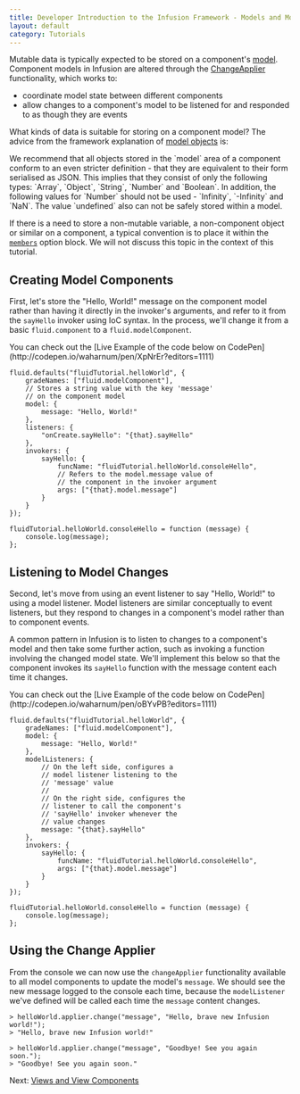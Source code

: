 ```yaml
---
title: Developer Introduction to the Infusion Framework - Models and Model Components
layout: default
category: Tutorials
---
```


Mutable data is typically expected to be stored on a component's [model](../FrameworkConcepts.md#model-objects). Component models in Infusion are altered through the [ChangeApplier](../ChangeApplier.md) functionality, which works to:

* coordinate model state between different components
* allow changes to a component's model to be listened for and responded to as though they are events

What kinds of data is suitable for storing on a component model? The advice from the framework explanation of [model objects](../FrameworkConcepts.md#model-objects) is:

<div class="infusion-docs-note">
We recommend that all objects stored in the `model` area of a component conform to an even stricter definition - that they are equivalent to their form serialised as JSON. This implies that they
consist of only the following types: `Array`, `Object`, `String`, `Number` and `Boolean`. In addition, the following values for `Number` should not be used - `Infinity`, `-Infinity` and `NaN`. The value
`undefined` also can not be safely stored within a model.
</div>

If there is a need to store a non-mutable variable, a non-component object or similar on a component, a typical convention is to place it within the [`members`](http://localhost:9778/ComponentConfigurationOptions.html#-members-) option block. We will not discuss this topic in the context of this tutorial.

## Creating Model Components

First, let's store the "Hello, World!" message on the component model rather than having it directly in the invoker's arguments, and refer to it from the `sayHello` invoker using IoC syntax. In the process, we'll change it from a basic `fluid.component` to a `fluid.modelComponent`.

<div class="infusion-docs-note">You can check out the [Live Example of the code below on CodePen](http://codepen.io/waharnum/pen/XpNrEr?editors=1111) </div>

```
fluid.defaults("fluidTutorial.helloWorld", {
    gradeNames: ["fluid.modelComponent"],
    // Stores a string value with the key 'message'
    // on the component model
    model: {
        message: "Hello, World!"
    },
    listeners: {
        "onCreate.sayHello": "{that}.sayHello"
    },
    invokers: {
        sayHello: {
            funcName: "fluidTutorial.helloWorld.consoleHello",
            // Refers to the model.message value of
            // the component in the invoker argument
            args: ["{that}.model.message"]
        }
    }
});

fluidTutorial.helloWorld.consoleHello = function (message) {
    console.log(message);
};

```

## Listening to Model Changes

Second, let's move from using an event listener to say "Hello, World!" to using a model listener. Model listeners are similar conceptually to event listeners, but they respond to changes in a component's model rather than to component events.

A common pattern in Infusion is to listen to changes to a component's model and then take some further action, such as invoking a function involving the changed model state. We'll implement this below so that the component invokes its `sayHello` function with the message content each time it changes.

<div class="infusion-docs-note">You can check out the [Live Example of the code below on CodePen](http://codepen.io/waharnum/pen/oBYvPB?editors=1111) </div>

```
fluid.defaults("fluidTutorial.helloWorld", {
    gradeNames: ["fluid.modelComponent"],
    model: {
        message: "Hello, World!"
    },
    modelListeners: {
        // On the left side, configures a
        // model listener listening to the
        // 'message' value
        //
        // On the right side, configures the
        // listener to call the component's
        // 'sayHello' invoker whenever the
        // value changes
        message: "{that}.sayHello"
    },
    invokers: {
        sayHello: {
            funcName: "fluidTutorial.helloWorld.consoleHello",
            args: ["{that}.model.message"]
        }
    }
});

fluidTutorial.helloWorld.consoleHello = function (message) {
    console.log(message);
};

```

## Using the Change Applier

From the console we can now use the `changeApplier` functionality available to all model components to update the model's `message`. We should see the new message logged to the console each time, because the `modelListener` we've defined will be called each time the `message` content changes.

```
> helloWorld.applier.change("message", "Hello, brave new Infusion world!");
> "Hello, brave new Infusion world!"

> helloWorld.applier.change("message", "Goodbye! See you again soon.");
> "Goodbye! See you again soon."
```

Next: [Views and View Components](DeveloperIntroductionToInfusionFramework-ViewsAndViewComponents.html)

